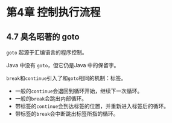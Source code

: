 # 第4章 控制执行流程

## 4.7 臭名昭著的 goto
`goto` 起源于汇编语言的程序控制。

Java 中没有 `goto`，但它仍是Java 中的保留字。

`break`和`continue`引入了和`goto`相同的机制：标签。

- 一般的`continue`会退回到循环开始，继续下一次循环。
- 一般的`break`会跳出内部循环。
- 带标签的`continue`会到达标签的位置，并重新进入标签后的循环。
- 带标签的`break`会中断跳出标签所指的循环。
